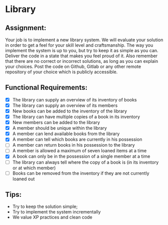 # Library

## Assignment:

Your job is to implement a new library system. We will evaluate your solution in order to get a feel for your skill level and craftsmanship. The way you implement the system is up to you, but try to keep it as simple as you can. Deliver the code in a state that makes you feel proud of it. Also remember that there are no correct or incorrect solutions, as long as you can explain your choices. Post the code on Github, Gitlab or any other remote repository of your choice which is publicly accessible.

## Functional Requirements:
- [x] The library can supply an overview of its inventory of books
- [x] The library can supply an overview of its members
- [x] New books can be added to the inventory of the library
- [x] The library can have multiple copies of a book in its inventory
- [x] New members can be added to the library
- [x] A member should be unique within the library
- [x] A member can lend available books from the library
- [x] A member can tell which books are currently in his possession
- [ ] A member can return books in his possession to the library
- [ ] A member is allowed a maximum of seven loaned items at a time
- [x] A book can only be in the possession of a single member at a time
- [ ] The library can always tell where the copy of a book is (in its inventory or at which member)
- [ ] Books can be removed from the inventory if they are not currently loaned out

## Tips:
* Try to keep the solution simple;
* Try to implement the system incrementally
* We value XP practices and clean code
